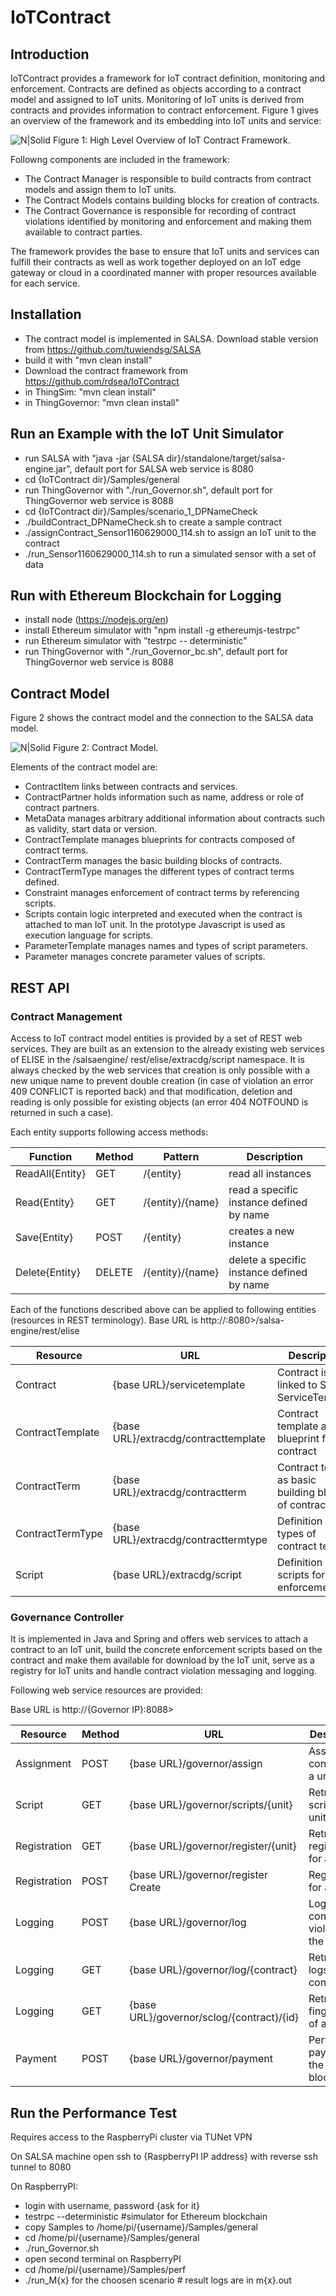 # IoTContract
## Introduction

IoTContract provides a framework for IoT contract definition, monitoring and enforcement. Contracts are defined as objects according to a contract model and assigned to IoT units. Monitoring of IoT units is derived from contracts and provides information to contract enforcement. Figure 1 gives an overview of the
framework and its embedding into IoT units and service:

![N|Solid](https://github.com/rdsea/IoTContract/blob/master/documents/images/architecture.png)
Figure 1: High Level Overview of IoT Contract Framework.

Followng components are included in the framework:
- The Contract Manager is responsible to build contracts from contract models and assign them to IoT units.
- The Contract Models contains building blocks for creation of contracts.
- The Contract Governance is responsible for recording of contract violations identified by monitoring and enforcement and making them available to contract parties.

The framework provides the base to ensure that IoT units and services can fulfill their contracts as well as work together deployed on an IoT edge gateway or cloud in a coordinated manner with proper resources available for each service.

## Installation

- The contract model is implemented in SALSA. Download stable version from https://github.com/tuwiendsg/SALSA
- build it with "mvn clean install"
- Download the contract framework from https://github.com/rdsea/IoTContract
- in ThingSim: "mvn clean install"
- in ThingGovernor: "mvn clean install"

## Run an Example with the IoT Unit Simulator
- run SALSA with "java -jar {SALSA dir}/standalone/target/salsa-engine.jar", default port for SALSA web service is 8080
- cd {IoTContract dir}/Samples/general
- run ThingGovernor with "./run_Governor.sh", default port for ThingGovernor web service is 8088
- cd {IoTContract dir}/Samples/scenario_1_DPNameCheck
- ./buildContract_DPNameCheck.sh to create a sample contract
- ./assignContract_Sensor1160629000_114.sh to assign an IoT unit to the contract
- ./run_Sensor1160629000_114.sh to run a simulated sensor with a set of data
  
## Run with Ethereum Blockchain for Logging
- install node (https://nodejs.org/en)
- install Ethereum simulator with "npm install -g ethereumjs-testrpc"
- run Ethereum simulator with "testrpc -- deterministic"
- run ThingGovernor with "./run_Governor_bc.sh", default port for ThingGovernor web service is 8088

## Contract Model
Figure 2 shows the contract model and the connection to the SALSA data model.

![N|Solid](https://github.com/rdsea/IoTContract/blob/master/documents/images/contract-model.png)
Figure 2: Contract Model.

Elements of the contract model are:
- ContractItem links between contracts and services.
- ContractPartner holds information such as name, address or role of contract partners.
- MetaData manages arbitrary additional information about contracts such as validity, start data or version.
- ContractTemplate manages blueprints for contracts composed of contract terms.
- ContractTerm manages the basic building blocks of contracts.
- ContractTermType manages the different types of contract terms defined.
- Constraint manages enforcement of contract terms by referencing scripts.
- Scripts contain logic interpreted and executed when the contract is attached to man IoT unit. In the prototype Javascript is used as execution language for scripts.
- ParameterTemplate manages names and types of script parameters.
- Parameter manages concrete parameter values of scripts.

## REST API

### Contract Management
Access to IoT contract model entities is provided by a set of REST web services. They
are built as an extension to the already existing web services of ELISE in the /salsaengine/
rest/elise/extracdg/script namespace. It is always checked by the web services
that creation is only possible with a new unique name to prevent double creation (in case
of violation an error 409 CONFLICT is reported back) and that modification, deletion
and reading is only possible for existing objects (an error 404 NOTFOUND is returned
in such a case).

Each entity supports following access methods:

| Function        | Method | Pattern          | Description                                |
|-----------------|--------|------------------|--------------------------------------------|
| ReadAll{Entity} | GET    | /{entity}        | read all instances                         |
| Read{Entity}    | GET    | /{entity}/{name} | read a specific instance defined by name   |
| Save{Entity}    | POST   | /{entity}        | creates a new instance                     |
| Delete{Entity}  | DELETE | /{entity}/{name} | delete a specific instance defined by name |

Each of the functions described above can be applied to following entities (resources in REST terminology).
Base URL is http://<SALSA IP>:8080>/salsa-engine/rest/elise

| Resource         | URL                                 |Description                                           |
|------------------|-------------------------------------|------------------------------------------------------|
| Contract         | {base URL}/servicetemplate           | Contract is linked to SALSA ServiceTemplate         |
| ContractTemplate | {base URL}/extracdg/contracttemplate | Contract template as blueprint for contract         |
| ContractTerm     | {base URL}/extracdg/contractterm     | Contract term as basic building blocks of contracts |
| ContractTermType | {base URL}/extracdg/contracttermtype | Definition of types of contract terms               |
| Script           | {base URL}/extracdg/script           | Definition of scripts for enforcement               |

### Governance Controller

It is implemented in Java and Spring and offers web services to attach a contract to an
IoT unit, build the concrete enforcement scripts based on the contract and make them
available for download by the IoT unit, serve as a registry for IoT units and handle
contract violation messaging and logging.

Following web service resources are provided:

Base URL is http://{Governor IP}:8088>

| Resource     | Method  | URL                                       | Description                         |
|--------------|---------|-------------------------------------------|-------------------------------------|
| Assignment   | POST    | {base URL}/governor/assign                | Assign a contract to a unit         |
| Script       | GET     | {base URL}/governor/scripts/{unit}        | Retrieve scripts for a unit         |
| Registration | GET     | {base URL}/governor/register/{unit}       | Retrieve registrations for a unit   |
| Registration | POST    | {base URL}/governor/register Create       | Registration for a unit             |
| Logging      | POST    | {base URL}/governor/log                   | Log a contract violation to the log |
| Logging      | GET     | {base URL}/governor/log/{contract}        | Retrieve the logs for a contract    |
| Logging      | GET     | {base URL}/governor/sclog/{contract}/{id} | Retrieve the fingerprint of a log   |
| Payment      | POST    | {base URL}/governor/payment               | Perform a paymenton the blockchain  |

## Run the Performance Test

Requires access to the RaspberryPi cluster via TUNet VPN

On SALSA machine open ssh to {RaspberryPI IP address} with reverse ssh tunnel to 8080
  
On RaspberryPI:
- login with username, password {ask for it}
- testrpc --deterministic #simulator for Ethereum blockchain
- copy Samples to /home/pi/{username}/Samples/general
- cd /home/pi/{username}/Samples/general
- ./run_Governor.sh
- open second terminal on RaspberryPI
- cd /home/pi/{username}/Samples/perf
- ./run_M{x} for the choosen scenario # result logs are in m{x}.out

